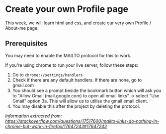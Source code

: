 # Create your own Profile page
This week, we will learn html and css, and create our very own Profile / About-me page.

## Prerequisites

You may need to enable the MAILTO protocol for this to work. 

If you're using chrome to run your live server, follow these steps:
1. Go to `chrome://settings/handlers`
2. Check if there are any default handlers. If there are none, go to gmail.com
3. You should see a prompt beside the bookmark button which will ask you to "Allow Gmail (mail.google.com) to open all email links" -> select "Use Gmail" option
3a. This will allow us to utilise the gmail email client.
4. You may disable this after the project by deleting the protocol.


*Information extracted from: https://stackoverflow.com/questions/17517600/mailto-links-do-nothing-in-chrome-but-work-in-firefox/17647243#17647243*